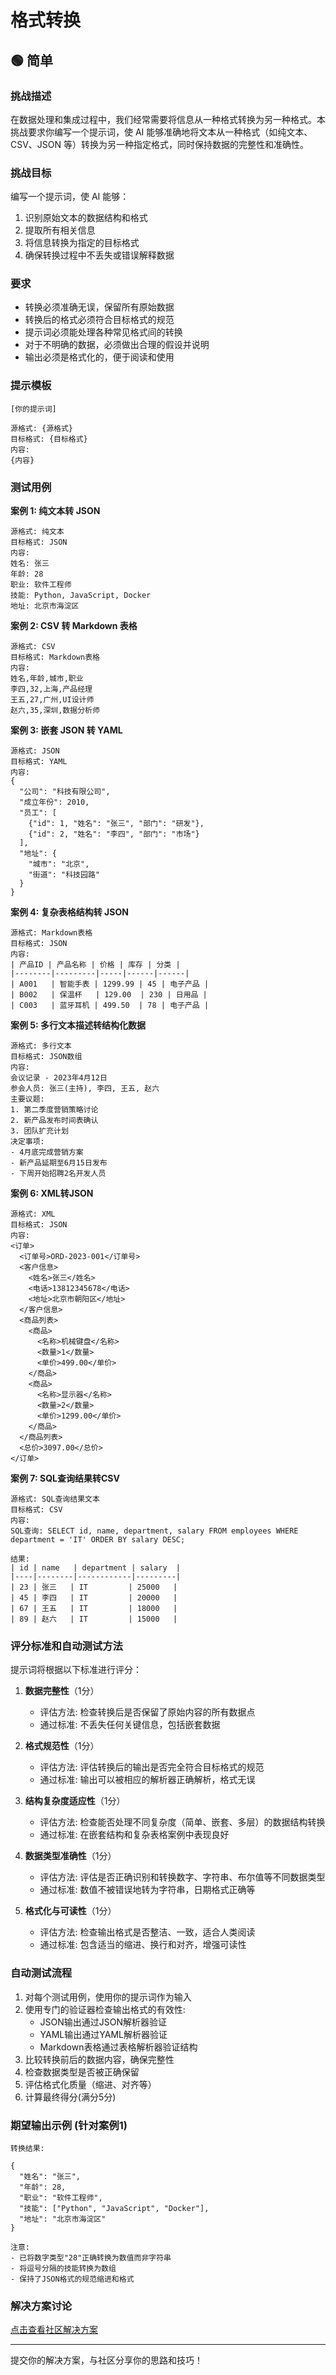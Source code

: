 # 格式转换

## 🟢 简单

### 挑战描述

在数据处理和集成过程中，我们经常需要将信息从一种格式转换为另一种格式。本挑战要求你编写一个提示词，使 AI 能够准确地将文本从一种格式（如纯文本、CSV、JSON 等）转换为另一种指定格式，同时保持数据的完整性和准确性。

### 挑战目标

编写一个提示词，使 AI 能够：
1. 识别原始文本的数据结构和格式
2. 提取所有相关信息
3. 将信息转换为指定的目标格式
4. 确保转换过程中不丢失或错误解释数据

### 要求

- 转换必须准确无误，保留所有原始数据
- 转换后的格式必须符合目标格式的规范
- 提示词必须能处理各种常见格式间的转换
- 对于不明确的数据，必须做出合理的假设并说明
- 输出必须是格式化的，便于阅读和使用

### 提示模板

```
[你的提示词]

源格式: {源格式}
目标格式: {目标格式}
内容: 
{内容}
```

### 测试用例

**案例 1: 纯文本转 JSON**

```
源格式: 纯文本
目标格式: JSON
内容: 
姓名: 张三
年龄: 28
职业: 软件工程师
技能: Python, JavaScript, Docker
地址: 北京市海淀区
```

**案例 2: CSV 转 Markdown 表格**

```
源格式: CSV
目标格式: Markdown表格
内容: 
姓名,年龄,城市,职业
李四,32,上海,产品经理
王五,27,广州,UI设计师
赵六,35,深圳,数据分析师
```

**案例 3: 嵌套 JSON 转 YAML**

```
源格式: JSON
目标格式: YAML
内容: 
{
  "公司": "科技有限公司",
  "成立年份": 2010,
  "员工": [
    {"id": 1, "姓名": "张三", "部门": "研发"},
    {"id": 2, "姓名": "李四", "部门": "市场"}
  ],
  "地址": {
    "城市": "北京",
    "街道": "科技园路"
  }
}
```

**案例 4: 复杂表格结构转 JSON**

```
源格式: Markdown表格
目标格式: JSON
内容: 
| 产品ID | 产品名称 | 价格 | 库存 | 分类 |
|--------|---------|-----|------|------|
| A001   | 智能手表 | 1299.99 | 45 | 电子产品 |
| B002   | 保温杯   | 129.00  | 230 | 日用品 |
| C003   | 蓝牙耳机 | 499.50  | 78 | 电子产品 |
```

**案例 5: 多行文本描述转结构化数据**

```
源格式: 多行文本
目标格式: JSON数组
内容: 
会议记录 - 2023年4月12日
参会人员: 张三(主持), 李四, 王五, 赵六
主要议题:
1. 第二季度营销策略讨论
2. 新产品发布时间表确认
3. 团队扩充计划
决定事项:
- 4月底完成营销方案
- 新产品延期至6月15日发布
- 下周开始招聘2名开发人员
```

**案例 6: XML转JSON**

```
源格式: XML
目标格式: JSON
内容: 
<订单>
  <订单号>ORD-2023-001</订单号>
  <客户信息>
    <姓名>张三</姓名>
    <电话>13812345678</电话>
    <地址>北京市朝阳区</地址>
  </客户信息>
  <商品列表>
    <商品>
      <名称>机械键盘</名称>
      <数量>1</数量>
      <单价>499.00</单价>
    </商品>
    <商品>
      <名称>显示器</名称>
      <数量>2</数量>
      <单价>1299.00</单价>
    </商品>
  </商品列表>
  <总价>3097.00</总价>
</订单>
```

**案例 7: SQL查询结果转CSV**

```
源格式: SQL查询结果文本
目标格式: CSV
内容: 
SQL查询: SELECT id, name, department, salary FROM employees WHERE department = 'IT' ORDER BY salary DESC;

结果:
| id | name   | department | salary  |
|----|--------|------------|---------|
| 23 | 张三   | IT         | 25000   |
| 45 | 李四   | IT         | 20000   |
| 67 | 王五   | IT         | 18000   |
| 89 | 赵六   | IT         | 15000   |
```

### 评分标准和自动测试方法

提示词将根据以下标准进行评分：

1. **数据完整性**（1分）
   - 评估方法: 检查转换后是否保留了原始内容的所有数据点
   - 通过标准: 不丢失任何关键信息，包括嵌套数据

2. **格式规范性**（1分）
   - 评估方法: 评估转换后的输出是否完全符合目标格式的规范
   - 通过标准: 输出可以被相应的解析器正确解析，格式无误

3. **结构复杂度适应性**（1分）
   - 评估方法: 检查能否处理不同复杂度（简单、嵌套、多层）的数据结构转换
   - 通过标准: 在嵌套结构和复杂表格案例中表现良好

4. **数据类型准确性**（1分）
   - 评估方法: 评估是否正确识别和转换数字、字符串、布尔值等不同数据类型
   - 通过标准: 数值不被错误地转为字符串，日期格式正确等

5. **格式化与可读性**（1分）
   - 评估方法: 检查输出格式是否整洁、一致，适合人类阅读
   - 通过标准: 包含适当的缩进、换行和对齐，增强可读性

### 自动测试流程

1. 对每个测试用例，使用你的提示词作为输入
2. 使用专门的验证器检查输出格式的有效性:
   - JSON输出通过JSON解析器验证
   - YAML输出通过YAML解析器验证
   - Markdown表格通过表格解析器验证结构
3. 比较转换前后的数据内容，确保完整性
4. 检查数据类型是否被正确保留
5. 评估格式化质量（缩进、对齐等）
6. 计算最终得分(满分5分)

### 期望输出示例 (针对案例1)

```
转换结果:

{
  "姓名": "张三",
  "年龄": 28,
  "职业": "软件工程师",
  "技能": ["Python", "JavaScript", "Docker"],
  "地址": "北京市海淀区"
}

注意:
- 已将数字类型"28"正确转换为数值而非字符串
- 将逗号分隔的技能转换为数组
- 保持了JSON格式的规范缩进和格式
```

### 解决方案讨论

[点击查看社区解决方案](https://github.com/erweixin/prompt-challenges/discussions/3)

---

提交你的解决方案，与社区分享你的思路和技巧！ 
